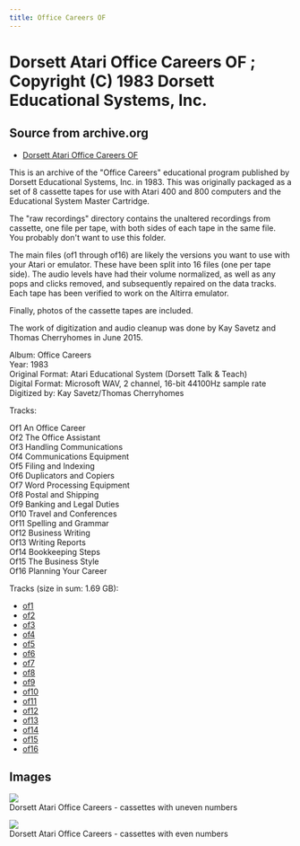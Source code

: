 ```yaml
---
title: Office Careers OF
---
```

# Dorsett Atari Office Careers OF ; Copyright (C) 1983 Dorsett Educational Systems, Inc.  
## Source from archive.org  
- [Dorsett Atari Office Careers OF](https://archive.org/details/DorsettAtariOfficeCareers)  
  
This is an archive of the "Office Careers" educational program published by Dorsett Educational Systems, Inc. in 1983. This was originally packaged as a set of 8 cassette tapes for use with Atari 400 and 800 computers and the Educational System Master Cartridge.  
  
The "raw recordings" directory contains the unaltered recordings from cassette, one file per tape, with both sides of each tape in the same file. You probably don't want to use this folder.  
  
The main files (of1 through of16) are likely the versions you want to use with your Atari or emulator. These have been split into 16 files (one per tape side). The audio levels have had their volume normalized, as well as any pops and clicks removed, and subsequently repaired on the data tracks. Each tape has been verified to work on the Altirra emulator.  
  
Finally, photos of the cassette tapes are included.  
  
The work of digitization and audio cleanup was done by Kay Savetz and Thomas Cherryhomes in June 2015.  
  
Album: Office Careers  
Year: 1983  
Original Format: Atari Educational System (Dorsett Talk & Teach)  
Digital Format: Microsoft WAV, 2 channel, 16-bit 44100Hz sample rate  
Digitized by: Kay Savetz/Thomas Cherryhomes  
  
Tracks:  
  
Of1	An Office Career  
Of2	The Office Assistant  
Of3	Handling Communications  
Of4	Communications Equipment  
Of5	Filing and Indexing  
Of6	Duplicators and Copiers  
Of7	Word Processing Equipment  
Of8	Postal and Shipping  
Of9	Banking and Legal Duties  
Of10	Travel and Conferences  
Of11	Spelling and Grammar  
Of12	Business Writing  
Of13	Writing Reports  
Of14	Bookkeeping Steps  
Of15	The Business Style  
Of16	Planning Your Career  
  
Tracks (size in sum: 1.69 GB):  
  
- [of1](http://data.atariwiki.org/FLAC/Office_Careers/of1.flac)  
- [of2](http://data.atariwiki.org/FLAC/Office_Careers/of2.flac)  
- [of3](http://data.atariwiki.org/FLAC/Office_Careers/of3.flac)  
- [of4](http://data.atariwiki.org/FLAC/Office_Careers/of4.flac)  
- [of5](http://data.atariwiki.org/FLAC/Office_Careers/of5.flac)  
- [of6](http://data.atariwiki.org/FLAC/Office_Careers/of6.flac)  
- [of7](http://data.atariwiki.org/FLAC/Office_Careers/of7.flac)  
- [of8](http://data.atariwiki.org/FLAC/Office_Careers/of8.flac)  
- [of9](http://data.atariwiki.org/FLAC/Office_Careers/of9.flac)  
- [of10](http://data.atariwiki.org/FLAC/Office_Careers/of10.flac)  
- [of11](http://data.atariwiki.org/FLAC/Office_Careers/of11.flac)  
- [of12](http://data.atariwiki.org/FLAC/Office_Careers/of12.flac)  
- [of13](http://data.atariwiki.org/FLAC/Office_Careers/of13.flac)  
- [of14](http://data.atariwiki.org/FLAC/Office_Careers/of14.flac)  
- [of15](http://data.atariwiki.org/FLAC/Office_Careers/of15.flac)  
- [of16](http://data.atariwiki.org/FLAC/Office_Careers/of16.flac)  
## Images  
![](attachments/ofA_.jpg)  
Dorsett Atari Office Careers - cassettes with uneven numbers  
  
![](attachments/ofB_.jpg)  
Dorsett Atari Office Careers - cassettes with even numbers  
